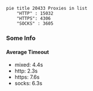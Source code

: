 
```mermaid
pie title 20433 Proxies in list
    "HTTP" : 15032
    "HTTPS": 4306
    "SOCKS" : 3605
```

### Some Info
#### Average Timeout

- mixed: 4.4s
- http: 2.3s
- https: 7.6s
- socks: 6.3s